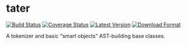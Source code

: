 tater
=====

[![Build Status](https://travis-ci.org/twneale/tater.svg?branch=master)](https://travis-ci.org/twneale/tater)
[![Coverage Status](https://coveralls.io/repos/twneale/tater/badge.png?branch=master)](https://coveralls.io/r/twneale/tater?branch=master)
[![Latest Version](https://pypip.in/version/tater/badge.png)](https://pypi.python.org/pypi/tater/)
[![Download Format](https://pypip.in/format/tater/badge.png)](https://pypi.python.org/pypi/tater/)

A tokenizer and basic "smart objects" AST-building base classes.